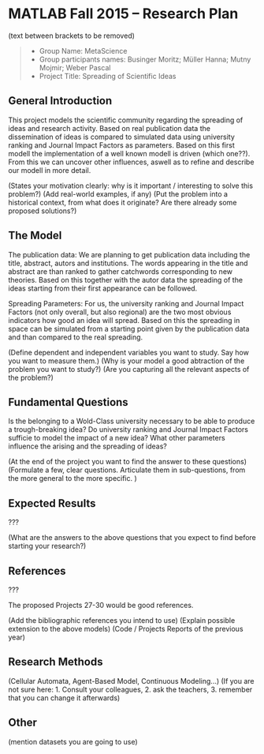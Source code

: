 # MATLAB Fall 2015 – Research Plan
(text between brackets to be removed)

> * Group Name: MetaScience
> * Group participants names: Businger Moritz; Müller Hanna; Mutny Mojmir; Weber Pascal
> * Project Title: Spreading of Scientific Ideas

## General Introduction

This project models the scientific community regarding the spreading of ideas and research activity. Based on real publication data the dissemination of ideas is compared to simulated data using university ranking and Journal Impact Factors as parameters. Based on this first modell the implementation of a well known modell is driven (which one??). From this we can uncover other influences, aswell as to refine and describe our modell in more detail.

(States your motivation clearly: why is it important / interesting to solve this problem?)
(Add real-world examples, if any)
(Put the problem into a historical context, from what does it originate? Are there already some proposed solutions?)

## The Model

The publication data: We are planning to get publication data including the title, abstract, autors and institutions. The words appearing in the title and abstract are than ranked to gather catchwords corresponding to new theories. Based on this together with the autor data the spreading of the ideas starting from their first appearance can be followed.

Spreading Parameters: For us, the university ranking and Journal Impact Factors (not only overall, but also regional) are the two most obvious indicators how good an idea will spread. Based on this the spreading in space can be simulated from a starting point given by the publication data and than compared to the real spreading.

(Define dependent and independent variables you want to study. Say how you want to measure them.) (Why is your model a good abtraction of the problem you want to study?) (Are you capturing all the relevant aspects of the problem?)


## Fundamental Questions

Is the belonging to a Wold-Class university necessary to be able to produce a trough-breaking idea?
Do university ranking and Journal Impact Factors sufficie to model the impact of a new idea?
What other parameters influence the arising and the spreading of ideas?

(At the end of the project you want to find the answer to these questions)
(Formulate a few, clear questions. Articulate them in sub-questions, from the more general to the more specific. )


## Expected Results

???

(What are the answers to the above questions that you expect to find before starting your research?)


## References 

???

The proposed Projects 27-30 would be good references.

(Add the bibliographic references you intend to use)
(Explain possible extension to the above models)
(Code / Projects Reports of the previous year)


## Research Methods

(Cellular Automata, Agent-Based Model, Continuous Modeling...) (If you are not sure here: 1. Consult your colleagues, 2. ask the teachers, 3. remember that you can change it afterwards)


## Other

(mention datasets you are going to use)
